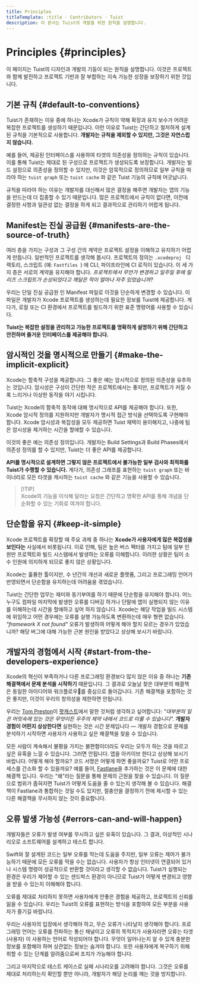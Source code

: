 ```yaml
---
title: Principles
titleTemplate: :title · Contributors · Tuist
description: 이 문서는 Tuist의 개발을 위한 원칙을 설명합니다.
---
```


# Principles {#principles}

이 페이지는 Tuist의 디자인과 개발의 기둥이 되는 원칙을 설명합니다. 이것은 프로젝트와 함께 발전하고 프로젝트 기반과 잘 부합하는 지속 가능한 성장을 보장하기 위한 것입니다.

## 기본 규칙 {#default-to-conventions}

Tuist가 존재하는 이유 중에 하나는 Xcode가 규칙이 약해 확장과 유지 보수가 어려운 복잡한 프로젝트를 생성하기 때문입니다. 이런 이유로 Tuist는 간단하고 철저하게 설계된 규칙을 기본적으로 사용합니다. **개발자는 규칙을 제외할 수 있지만, 그것은 자연스럽지 않습니다.**

예를 들어, 제공된 인터페이스를 사용하여 타겟의 의존성을 정의하는 규칙이 있습니다. 이를 통해 Tuist는 제대로 된 구성으로 프로젝트가 생성되도록 보장합니다. 개발자는 빌드 설정으로 의존성을 정의할 수 있지만, 이것은 암묵적으로 정의하므로 일부 규칙을 따라야 하는 `tuist graph` 또는 `tuist cache` 와 같은 Tuist 기능의 규칙에 어긋납니다.

규칙을 따라야 하는 이유는 개발자를 대신해서 많은 결정을 해주면 개발자는 앱의 기능을 만드는데 더 집중할 수 있기 때문입니다. 많은 프로젝트에서 규칙이 없다면, 이전에 결정한 사항과 일관성 없는 결정을 하게 되고 결과적으로 관리하기 어렵게 됩니다.

## Manifest는 진실 공급원 {#manifests-are-the-source-of-truth}

여러 층을 가지는 구성과 그 구성 간의 계약은 프로젝트 설정을 이해하고 유지하기 어렵게 만듭니다. 일반적인 프로젝트를 생각해 봅시다. 프로젝트의 정의는 `.xcodeproj ` 디렉토리, 스크립트 (예: `Fastfiles `) 에 CLI, 파이프라인에 CI 로직이 있습니다. 이 세 가지 층은 서로의 계약을 유지해야 합니다. _프로젝트에서 무언가 변경하고 일주일 후에 릴리즈 스크립트가 손상되었다고 깨달은 적이 얼마나 자주 있었습니까?_

우리는 단일 진실 공급원 인 Manifest 파일로 이것을 단순하게 변경할 수 있습니다. 이 파일은 개발자가 Xcode 프로젝트를 생성하는데 필요한 정보를 Tuist에 제공합니다. 게다가, 로컬 또는 CI 환경에서 프로젝트를 빌드하기 위한 표준 명령어를 사용할 수 있습니다.

**Tuist는 복잡한 설정을 관리하고 가능한 프로젝트를 명확하게 설명하기 위해 간단하고 안전하며 즐거운 인터페이스를 제공해야 합니다.**

## 암시적인 것을 명시적으로 만들기 {#make-the-implicit-explicit}

Xcode는 함축적 구성을 제공합니다. 그 좋은 예는 암시적으로 정의된 의존성을 유추하는 것입니다. 암시성은 구성이 간단한 작은 프로젝트에서는 좋지만, 프로젝트가 커질 수록 느리거나 이상한 동작을 야기 시킵니다.

Tuist는 Xcode의 함축적 동작에 대해 명시적으로 API를 제공해야 합니다. 또한, Xcode 암시적 정의를 지원하지만 개발자가 명시적 접근 방식을 선택하도록 구현해야 합니다. Xcode 암시성과 복잡성을 모두 제공하면 Tuist 채택이 용이해지고, 나중에 팀은 암시성을 제거하는 시간을 할애할 수 있습니다.

이것의 좋은 예는 의존성 정의입니다. 개발자는 Build Settings과 Build Phases에서 의존성 정의를 할 수 있지만, Tuist는 더 좋은 API를 제공합니다.

**API를 명시적으로 설계하면 그렇지 않은 프로젝트에서 불가능한 일부 검사와 최적화를 Tuist가 수행할 수 있습니다.** 게다가, 의존성 그래프를 표현하는 `tuist graph` 또는 바이너리로 모든 타겟을 캐시하는 `tuist cache` 와 같은 기능을 사용할 수 있습니다.

> [!TIP]\
> Xcode의 기능을 이식해 달라는 요청은 간단하고 명확한 API를 통해 개념을 단순화할 수 있는 기회로 여겨야 합니다.

## 단순함을 유지 {#keep-it-simple}

Xcode 프로젝트를 확장할 때 주요 과제 중 하나는 **Xcode가 사용자에게 많은 복잡성을 보인다는** 사실에서 비롯됩니다. 이로 인해, 팀은 높은 버스 팩터를 가지고 팀에 일부 인원만 프로젝트와 빌드 시스템에서 발생하는 오류를 이해합니다. 이러한 상황은 팀이 소수 인원에 의지하게 되므로 좋지 않은 상황입니다.

Xcode는 훌륭한 툴이지만, 수 년간의 개선과 새로운 플랫폼, 그리고 프로그래밍 언어가 반영되면서 단순함을 유지하는데 어려움을 겪었습니다.

Tuist는 간단한 업무는 재미와 동기부여를 하기 때문에 단순함을 유지해야 합니다. 어느 누구도 컴파일 마지막에 발생한 오류를 디버깅 하거나 단말에 앱이 실행되지 않는 이유를 이해하는데 시간을 할애하고 싶어 하지 않습니다. Xcode는 해당 작업을 빌드 시스템에 위임하고 어떤 경우에는 오류를 실행 가능하도록 변환하는데 매우 형편 없습니다. _"framework X not found"_ 오류가 발생하여 어떻게 해야 할지 모르는 경우가 있었습니까? 해당 버그에 대해 가능한 근본 원인을 받았다고 상상해 보시기 바랍니다.

## 개발자의 경험에서 시작 {#start-from-the-developers-experience}

Xcode의 혁신이 부족하거나 다른 프로그래밍 환경보다 많지 않은 이유 중 하나는 **기존 해결책에서 문제 분석을 시작하기** 때문입니다. 그 결과로 오늘날 찾은 대부분의 해결책은 동일한 아이디어와 워크플로우를 중심으로 돌아갑니다. 기존 해결책을 포함하는 것은 좋지만, 이것이 우리의 창의성을 제한하면 안됩니다.

우리는 [Tom Preston](https://tom.preston-werner.com/)이 [팟캐스트](https://tom.preston-werner.com/)에서 말한 것처럼 생각하고 싶어합니다: _"대부분의 일은 머릿속에 있는 것은 무엇이든 우주의 제약 내에서 코드로 이룰 수 있습니다"._ **개발자 경험이 어떤지 상상한다면** 실현하는 것은 시간 문제입니다 — 개발자 경험으로 문제를 분석하기 시작하면 사용자가 사용하고 싶은 해결책을 찾을 수 있습니다.

모든 사람이 계속해서 불평을 가지는 불편함이더라도 우리는 모두가 하는 것을 따르고 싶은 유혹을 느낄 수 있습니다. 그러면 안됩니다. 앱을 아카이브 한다고 상상해 보시기 바랍니다. 어떻게 해야 할까요? 코드 서명은 어떻게 하면 좋을까요? Tuist로 어떤 프로세스를 간소화 할 수 있을까요? 예를 들어, [Fastlane](https://fastlane.tools/)을 추가하는 것은 이 문제에 대한 해결책 입니다. 우리는 "왜"라는 질문을 통해 문제의 근원을 찾을 수 있습니다. 이 질문으로 범위가 좁혀지면 Tuist가 어떻게 도움을 줄 수 있는지 생각해 볼 수 있습니다. 해결책이 Fastlane과 통합하는 것일 수도 있지만, 절충안을 결정하기 전에 제시할 수 있는 다른 해결책을 무시하지 않는 것이 중요합니다.

## 오류 발생 가능성 {#errors-can-and-will-happen}

개발자들은 오류가 발생 여부를 무시하고 싶은 유혹이 있습니다. 그 결과, 이상적인 시나리오로 소프트웨어를 설계하고 테스트 합니다.

Swift와 잘 설계된 코드는 일부 오류를 막는데 도움을 주지만, 일부 오류는 제어가 불가능하기 때문에 모든 오류를 막을 수는 없습니다. 사용자가 항상 인터넷이 연결되어 있거나 시스템 명령이 성공적으로 반환할 것이라고 생각할 수 없습니다. Tuist가 실행되는 환경은 우리가 제어할 수 있는 샌드박스 환경이 아니므로 Tuist가 어떻게 변경되고 영향을 받을 수 있는지 이해해야 합니다.

오류를 제대로 처리하지 못하면 사용자에게 안좋은 경험을 제공하고, 프로젝트의 신뢰를 잃을 수 있습니다. 우리는 Tuist의 오류를 표현하는 방식을 포함하여 모든 부분을 사용자가 즐기길 바랍니다.

우리는 사용자의 입장에서 생각해야 하고, 무슨 오류가 나타날지 생각해야 합니다. 프로그래밍 언어는 오류를 전파하는 통신 채널이고 오류의 목적지가 사용자라면 오류는 타겟 (사용자) 이 사용하는 언어로 작성되어야 합니다. 무엇이 일어나는지 알 수 있게 충분한 정보를 포함해야 하며 상관없는 정보는 숨겨야 합니다. 또한 사용자에게 복구하기 위해 취할 수 있는 단계를 알려줌으로써 조치가 가능해야 합니다.

그리고 마지막으로 테스트 케이스로 실패 시나리오를 고려해야 합니다. 그것은 오류를 제대로 처리하는지 확인할 뿐만 아니라, 개발자가 해당 논리를 깨는 것을 방지합니다.

